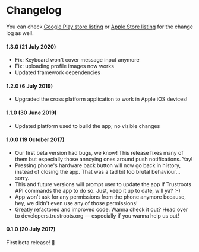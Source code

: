 # Changelog

You can check [Google Play store listing](https://play.google.com/store/apps/details?id=org.trustroots.trustrootsApp) or [Apple Store listing](#) for the change log as well.

#### 1.3.0 (21 July 2020)
- Fix: Keyboard won't cover message input anymore
- Fix: uploading profile images now works
- Updated framework dependencies

#### 1.2.0 (6 July 2019)
- Upgraded the cross platform application to work in Apple iOS devices!

#### 1.1.0 (30 June 2019)
- Updated platform used to build the app; no visible changes

#### 1.0.0 (19 October 2017)
- Our first beta version had bugs, we know! This release fixes many of them but especially those annoying ones around push notifications. Yay!
- Pressing phone's hardware back button will now go back in history, instead of closing the app. That was a tad bit too brutal behaviour... sorry.
- This and future versions will prompt user to update the app if Trustroots API commands the app to do so. Just, keep it up to date, will ya? :-)
- App won't ask for any permissions from the phone anymore because, hey, we didn't even use any of those permissions!
- Greatly refactored and improved code. Wanna check it out? Head over to developers.trustroots.org — especially if you wanna help us out!

#### 0.1.0 (20 July 2017)
First beta release! 🎉
